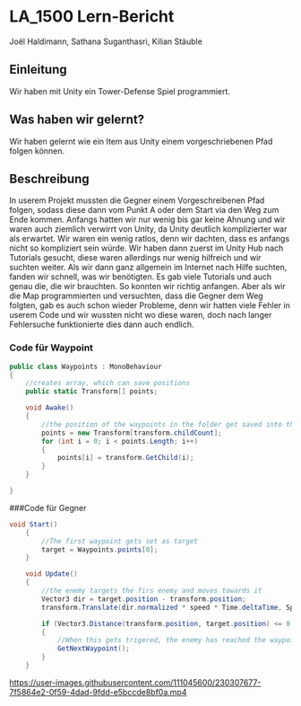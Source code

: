 # LA_1500 Lern-Bericht

Joël Haldimann, Sathana Suganthasri, Kilian Stäuble

## Einleitung

Wir haben mit Unity ein Tower-Defense Spiel programmiert.

## Was haben wir gelernt?

Wir haben gelernt wie ein Item aus Unity einem vorgeschriebenen Pfad folgen können.

## Beschreibung

In userem Projekt mussten die Gegner einem Vorgeschreibenen Pfad folgen, sodass diese dann vom Punkt A oder dem Start via den Weg zum Ende kommen. Anfangs hatten wir
nur wenig bis gar keine Ahnung und wir waren auch ziemlich verwirrt von Unity, da Unity deutlich komplizierter war als erwartet. Wir waren ein wenig ratlos, denn wir 
dachten, dass es anfangs nicht so kompliziert sein würde. Wir haben dann zuerst im Unity Hub nach Tutorials gesucht, diese waren allerdings nur wenig hilfreich und wir
suchten weiter. Als wir dann ganz allgemein im Internet nach Hilfe suchten, fanden wir schnell, was wir benötigten. Es gab viele Tutorials und auch genau die, die wir
brauchten. So konnten wir richtig anfangen. Aber als wir die Map programmierten und versuchten, dass die Gegner dem Weg folgten, gab es auch schon wieder Probleme, denn
wir hatten viele Fehler in userem Code und wir wussten nicht wo diese waren, doch nach langer Fehlersuche funktionierte dies dann auch endlich.


### Code für Waypoint
``` csharp
public class Waypoints : MonoBehaviour
{
    //creates array, which can save positions
    public static Transform[] points;

    void Awake()
    {
        //the position of the waypoints in the folder get saved into the array
        points = new Transform[transform.childCount];
        for (int i = 0; i < points.Length; i++)
        {
            points[i] = transform.GetChild(i);
        }
    }

}

```

###Code für Gegner
``` csharp
void Start()
    {
        //The first waypoint gets set as target
        target = Waypoints.points[0];
    }

    void Update()
    {
        //the enemy targets the firs enemy and moves towards it
        Vector3 dir = target.position - transform.position;
        transform.Translate(dir.normalized * speed * Time.deltaTime, Space.World);

        if (Vector3.Distance(transform.position, target.position) <= 0.4f)
        {
            //When this gets trigered, the enemy has reached the waypoint
            GetNextWaypoint();
        }
    }
```


https://user-images.githubusercontent.com/111045600/230307677-7f5864e2-0f59-4dad-9fdd-e5bccde8bf0a.mp4

